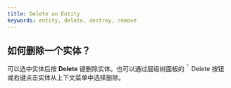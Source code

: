 ```yaml
---
title: Delete an Entity
keywords: entity, delete, destroy, remove
---
```


## 如何删除一个实体？

可以选中实体后按 **Delete** 键删除实体。也可以通过层级树面板的 <span class="font-icon">&#57636;</span> Delete 按钮或右键点击实体从上下文菜单中选择删除。

